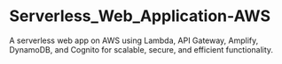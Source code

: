 # Serverless_Web_Application-AWS
A serverless web app on AWS using Lambda, API Gateway, Amplify, DynamoDB, and Cognito for scalable, secure, and efficient functionality.
